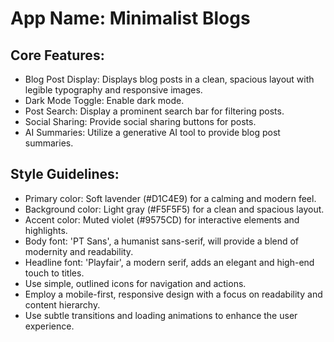 # **App Name**: Minimalist Blogs

## Core Features:

- Blog Post Display: Displays blog posts in a clean, spacious layout with legible typography and responsive images.
- Dark Mode Toggle: Enable dark mode.
- Post Search: Display a prominent search bar for filtering posts.
- Social Sharing: Provide social sharing buttons for posts.
- AI Summaries: Utilize a generative AI tool to provide blog post summaries.

## Style Guidelines:

- Primary color: Soft lavender (#D1C4E9) for a calming and modern feel.
- Background color: Light gray (#F5F5F5) for a clean and spacious layout.
- Accent color: Muted violet (#9575CD) for interactive elements and highlights.
- Body font: 'PT Sans', a humanist sans-serif, will provide a blend of modernity and readability.
- Headline font: 'Playfair', a modern serif, adds an elegant and high-end touch to titles.
- Use simple, outlined icons for navigation and actions.
- Employ a mobile-first, responsive design with a focus on readability and content hierarchy.
- Use subtle transitions and loading animations to enhance the user experience.